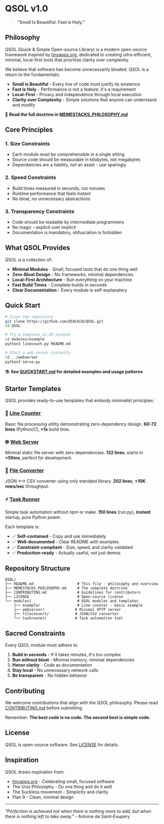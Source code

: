 # QSOL v1.0

> **"Small Is Beautiful. Fast is Holy."**

## Philosophy

QSOL (Quick & Simple Open-source Library) is a modern open-source framework inspired by [tinyapps.org](https://tinyapps.org), dedicated to creating ultra-efficient, minimal, local-first tools that prioritize clarity over complexity.

We believe that software has become unnecessarily bloated. QSOL is a return to the fundamentals:
- **Small is Beautiful** - Every line of code must justify its existence
- **Fast is Holy** - Performance is not a feature, it's a requirement
- **Local-First** - Privacy and independence through local execution
- **Clarity over Complexity** - Simple solutions that anyone can understand and modify

📖 **Read the full doctrine in [MEMESTACKS_PHILOSOPHY.md](MEMESTACKS_PHILOSOPHY.md)**

## Core Principles

### 1. **Size Constraints**
- Each module must be comprehensible in a single sitting
- Source code should be measurable in kilobytes, not megabytes
- Dependencies are a liability, not an asset - use sparingly

### 2. **Speed Constraints**
- Build times measured in seconds, not minutes
- Runtime performance that feels instant
- No bloat, no unnecessary abstractions

### 3. **Transparency Constraints**
- Code should be readable by intermediate programmers
- No magic - explicit over implicit
- Documentation is mandatory, obfuscation is forbidden

## What QSOL Provides

QSOL is a collection of:
- **Minimal Modules** - Small, focused tools that do one thing well
- **Zero-Bloat Design** - No frameworks, minimal dependencies
- **Local-First Architecture** - Run everything on your machine
- **Fast Build Times** - Complete builds in seconds
- **Clear Documentation** - Every module is self-explanatory

## Quick Start

```bash
# Clone the repository
git clone https://github.com/QSOLKCB/QSOL.git
cd QSOL

# Try a template in 30 seconds
cd modules/example
python3 linecount.py README.md

# Start a web server instantly
cd ../webserver
python3 serve.py
```

📚 **See [QUICKSTART.md](QUICKSTART.md) for detailed examples and usage patterns**

## Starter Templates

QSOL provides ready-to-use templates that embody minimalist principles:

### 🧮 [Line Counter](modules/example/) 
Basic file processing utility demonstrating zero-dependency design. **60-72 lines** (Python/C), **<1s** build time.

### 🌐 [Web Server](modules/webserver/)
Minimal static file server with zero dependencies. **122 lines**, starts in **<50ms**, perfect for development.

### 🔄 [File Converter](modules/fileconvert/)
JSON ⟷ CSV converter using only standard library. **202 lines**, **>10K rows/sec** throughput.

### ⚡ [Task Runner](modules/taskrunner/)
Simple task automation without npm or make. **150 lines** (run.py), **instant** startup, pure Python power.

Each template is:
- ✅ **Self-contained** - Copy and use immediately
- ✅ **Well-documented** - Clear README with examples
- ✅ **Constraint-compliant** - Size, speed, and clarity validated
- ✅ **Production-ready** - Actually useful, not just demos

## Repository Structure

```
QSOL/
├── README.md                    # This file - philosophy and overview
├── MEMESTACKS_PHILOSOPHY.md     # The complete doctrine
├── CONTRIBUTING.md              # Guidelines for contributors
├── LICENSE                      # Open-source license
└── modules/                     # QSOL modules and templates
    ├── example/                 # Line counter - basic example
    ├── webserver/              # Minimal HTTP server
    ├── fileconvert/            # JSON/CSV converter
    └── taskrunner/             # Task automation tool
```

## Sacred Constraints

Every QSOL module must adhere to:

1. **Build in seconds** - If it takes minutes, it's too complex
2. **Run without bloat** - Minimal memory, minimal dependencies
3. **Honor clarity** - Code as documentation
4. **Stay local** - No unnecessary network calls
5. **Be transparent** - No hidden behavior

## Contributing

We welcome contributions that align with the QSOL philosophy. Please read [CONTRIBUTING.md](CONTRIBUTING.md) before submitting.

Remember: **The best code is no code. The second best is simple code.**

## License

QSOL is open-source software. See [LICENSE](LICENSE) for details.

## Inspiration

QSOL draws inspiration from:
- [tinyapps.org](https://tinyapps.org) - Celebrating small, focused software
- The Unix Philosophy - Do one thing and do it well
- The Suckless movement - Simplicity and clarity
- Plan 9 - Clean, minimal design

---

*"Perfection is achieved not when there is nothing more to add, but when there is nothing left to take away."* - Antoine de Saint-Exupéry
